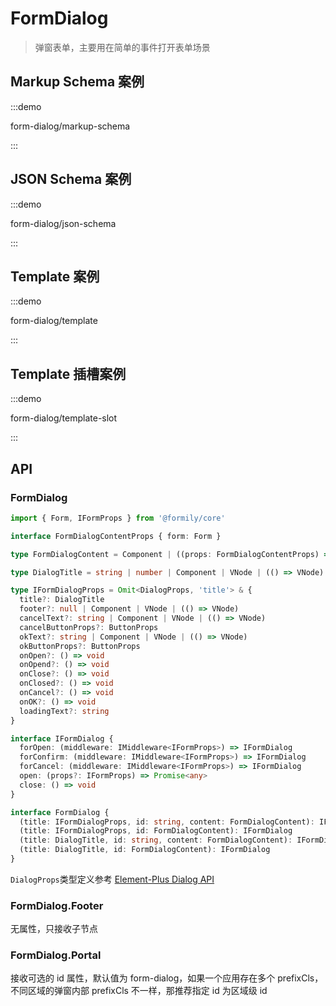 # FormDialog

> 弹窗表单，主要用在简单的事件打开表单场景

## Markup Schema 案例

:::demo

form-dialog/markup-schema

:::

## JSON Schema 案例

:::demo

form-dialog/json-schema

:::

## Template 案例

:::demo

form-dialog/template

:::

## Template 插槽案例

:::demo

form-dialog/template-slot

:::

## API

### FormDialog

```ts pure
import { Form, IFormProps } from '@formily/core'

interface FormDialogContentProps { form: Form }

type FormDialogContent = Component | ((props: FormDialogContentProps) => VNode)

type DialogTitle = string | number | Component | VNode | (() => VNode)

type IFormDialogProps = Omit<DialogProps, 'title'> & {
  title?: DialogTitle
  footer?: null | Component | VNode | (() => VNode)
  cancelText?: string | Component | VNode | (() => VNode)
  cancelButtonProps?: ButtonProps
  okText?: string | Component | VNode | (() => VNode)
  okButtonProps?: ButtonProps
  onOpen?: () => void
  onOpend?: () => void
  onClose?: () => void
  onClosed?: () => void
  onCancel?: () => void
  onOK?: () => void
  loadingText?: string
}

interface IFormDialog {
  forOpen: (middleware: IMiddleware<IFormProps>) => IFormDialog
  forConfirm: (middleware: IMiddleware<IFormProps>) => IFormDialog
  forCancel: (middleware: IMiddleware<IFormProps>) => IFormDialog
  open: (props?: IFormProps) => Promise<any>
  close: () => void
}

interface FormDialog {
  (title: IFormDialogProps, id: string, content: FormDialogContent): IFormDialog
  (title: IFormDialogProps, id: FormDialogContent): IFormDialog
  (title: DialogTitle, id: string, content: FormDialogContent): IFormDialog
  (title: DialogTitle, id: FormDialogContent): IFormDialog
}
```

`DialogProps`类型定义参考 [Element-Plus Dialog API](https://cn.element-plus.org/zh-CN/component/dialog.html#dialog-属性)

### FormDialog.Footer

无属性，只接收子节点

### FormDialog.Portal

接收可选的 id 属性，默认值为 form-dialog，如果一个应用存在多个 prefixCls，不同区域的弹窗内部 prefixCls 不一样，那推荐指定 id 为区域级 id
